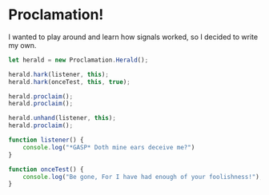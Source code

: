# Proclamation!

I wanted to play around and learn how signals worked, so I decided to write my own.

```javascript
let herald = new Proclamation.Herald();

herald.hark(listener, this);
herald.hark(onceTest, this, true);

herald.proclaim();
herald.proclaim();

herald.unhand(listener, this);
herald.proclaim();

function listener() {
    console.log("*GASP* Doth mine ears deceive me?")
}

function onceTest() {
    console.log("Be gone, For I have had enough of your foolishness!");
}
```